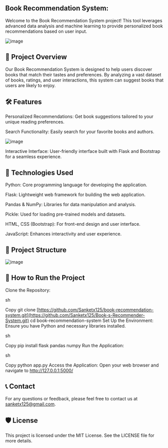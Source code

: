 ## Book Recommendation System:

Welcome to the Book Recommendation System project! This tool leverages advanced data analysis and machine learning to provide personalized book recommendations based on user input.

![image](https://github.com/user-attachments/assets/09d51dc7-2844-43c8-be3d-c5fee4609473)

🚀 Project Overview
--
Our Book Recommendation System is designed to help users discover books that match their tastes and preferences. By analyzing a vast dataset of books, ratings, and user interactions, this system can suggest books that users are likely to enjoy.

🛠️ Features
--
Personalized Recommendations: Get book suggestions tailored to your unique reading preferences.

Search Functionality: Easily search for your favorite books and authors.

![image](https://github.com/user-attachments/assets/5d59a292-8bb4-4258-92e2-756eb138ac92)


Interactive Interface: User-friendly interface built with Flask and Bootstrap for a seamless experience.

🧰 Technologies Used
----
Python: Core programming language for developing the application.

Flask: Lightweight web framework for building the web application.

Pandas & NumPy: Libraries for data manipulation and analysis.

Pickle: Used for loading pre-trained models and datasets.

HTML, CSS (Bootstrap): For front-end design and user interface.

JavaScript: Enhances interactivity and user experience.

📂 Project Structure
--
![image](https://github.com/user-attachments/assets/63fbd96c-0ffb-465f-b3ce-40a2d06016e1)


📜 How to Run the Project
--
Clone the Repository:

sh

Copy
git clone [https://github.com/Sanketx125/book-recommendation-system.git](https://github.com/Sanketx125/Book-s-Recommender-System.git)
cd book-recommendation-system
Set Up the Environment: Ensure you have Python and necessary libraries installed.

sh

Copy
pip install flask pandas numpy
Run the Application:

sh

Copy
python app.py
Access the Application: Open your web browser and navigate to http://127.0.0.1:5000/

📞 Contact
--
For any questions or feedback, please feel free to contact us at sanketx125@gmail.com.

🛡️ License
-
This project is licensed under the MIT License. See the LICENSE file for more details.
